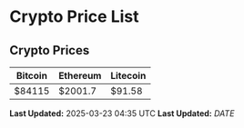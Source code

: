 # Crypto Price List

## Crypto Prices
| Bitcoin | Ethereum | Litecoin |
| ------- | -------- | -------- |
| $84115 | $2001.7 | $91.58 |
**Last Updated:** 2025-03-23 04:35 UTC
**Last Updated:** $DATE$
